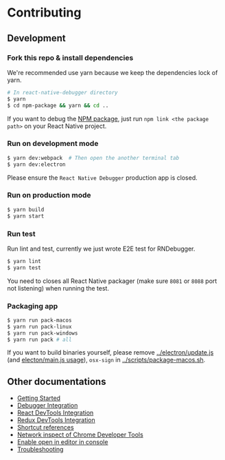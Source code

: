 # Contributing

## Development

### Fork this repo & install dependencies

We're recommended use yarn because we keep the dependencies lock of yarn.

```bash
# In react-native-debugger directory
$ yarn
$ cd npm-package && yarn && cd ..
```

If you want to debug the [NPM package](../npm-package), just run `npm link <the package path>` on your React Native project.

### Run on development mode

```bash
$ yarn dev:webpack  # Then open the another terminal tab
$ yarn dev:electron
```

Please ensure the `React Native Debugger` production app is closed.

### Run on production mode

```bash
$ yarn build
$ yarn start
```

### Run test

Run lint and test, currently we just wrote E2E test for RNDebugger.

```bash
$ yarn lint
$ yarn test
```

You need to closes all React Native packager (make sure `8081` or `8088` port not listening) when running the test.

### Packaging app

```bash
$ yarn run pack-macos
$ yarn run pack-linux
$ yarn run pack-windows
$ yarn run pack # all
```

If you want to build binaries yourself, please remove [../electron/update.js](electron/update.js) (and [electon/main.js usage](electon/main.js)), `osx-sign` in [../scripts/package-macos.sh](scripts/package-macos.sh).

## Other documentations

* [Getting Started](getting-started.md)
* [Debugger Integration](debugger-integration.md)
* [React DevTools Integration](react-devtools-integration.md)
* [Redux DevTools Integration](redux-devtools-integration.md)
* [Shortcut references](shortcut-references.md)
* [Network inspect of Chrome Developer Tools](network-inspect-of-chrome-devtools.md)
* [Enable open in editor in console](enable-open-in-editor-in-console.md)
* [Troubleshooting](troubleshooting.md)
